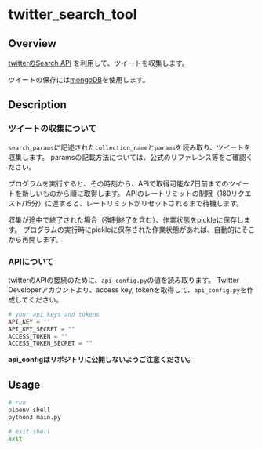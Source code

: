 # twitter_search_tool

## Overview

[twitterのSearch API](https://developer.twitter.com/ja) を利用して、ツイートを収集します。

ツイートの保存には[mongoDB](https://www.mongodb.com/)を使用します。

## Description

### ツイートの収集について
`search_params`に記述された`collection_name`と`params`を読み取り、ツイートを収集します。
paramsの記載方法については、公式のリファレンス等をご確認ください。

プログラムを実行すると、その時刻から、APIで取得可能な7日前までのツイートを新しいものから順に取得します。
APIのレートリミットの制限（180リクエスト/15分）に達すると、レートリミットがリセットされるまで待機します。

収集が途中で終了された場合（強制終了を含む）、作業状態をpickleに保存します。
プログラムの実行時にpickleに保存された作業状態があれば、自動的にそこから再開します。

### APIについて
twitterのAPIの接続のために、`api_config.py`の値を読み取ります。
Twitter Developerアカウントより、access key, tokenを取得して、`api_config.py`を作成してください。


```python:api_config.py
# your api keys and tokens
API_KEY = ""
API_KEY_SECRET = ""
ACCESS_TOKEN = ""
ACCESS_TOKEN_SECRET = ""
```


**api_configはリポジトリに公開しないようご注意ください。**

## Usage

```bash
# run
pipenv shell
python3 main.py

# exit shell
exit
```


